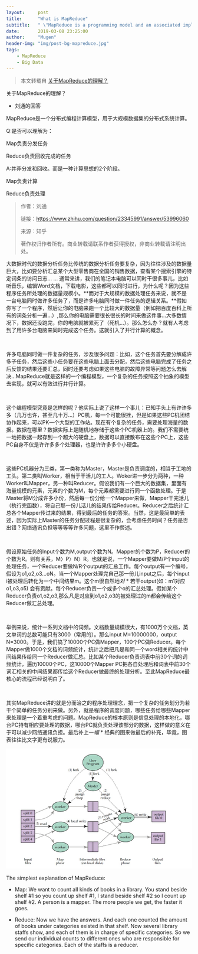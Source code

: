 ```yaml
---
layout:     post
title:      "What is MapReduce"
subtitle:   " \"MapReduce is a programming model and an associated implementation for processing and generating big data sets with a parallel, distributed algorithm on a cluster.\""
date:       2019-03-08 23:25:00
author:     "Mugen"
header-img: "img/post-bg-mapreduce.jpg"
tags:
    - MapReduce
    - Big Data
---
```


> 本文转载自 [关于MapReduce的理解？](https://www.zhihu.com/question/23345991/answer/53996060)

关于MapReduce的理解？

 - 刘通的回答

MapReduce是一个分布式编程计算模型，用于大规模数据集的分布式系统计算。

Q:是否可以理解为：

Map负责分发任务

Reduce负责回收完成的任务

A:并非分发和回收。而是一种计算思想的2个阶段。

Map负责计算

Reduce负责处理


> 作者：刘通
> 
> 链接：https://www.zhihu.com/question/23345991/answer/53996060
> 
> 来源：知乎
> 
> 著作权归作者所有。商业转载请联系作者获得授权，非商业转载请注明出处。


大数据时代的数据分析任务比传统的数据分析任务要复杂，因为往往涉及的数据量巨大，比如要分析汇总某个大型零售商在全国的销售数据，查看某个搜索引擎的特定词条的访问日志… … 通常来讲，我们的笔记本电脑可以同时干很多事儿，比如听音乐，编辑Word文档，下载电影，这些都可以同时进行，为什么呢？因为这些程序任务所处理的数据量规模小。**而对于大规模的数据处理任务来说，就不是一台电脑同时做许多任务了，而是许多电脑同时做一件任务的逻辑关系。**假如你写了一个程序，然后让你的电脑来跑一个比较大的数据量（例如把百度百科上所有的词条分析一遍…）,那么你的电脑需要很长很长的时间来做这件事…大多数情况下，数据还没跑完，你的电脑就被累死了（死机…）。那么怎么办？就有人考虑到了用许多台电脑来同时完成这个任务。这就引入了并行计算的概念。

<br>

许多电脑同时做一件复杂的任务，涉及很多问题：比如，这个任务首先要分解成许多子任务，然后这些小任务要在这些电脑上面去分配，然后这些电脑完成了任务之后反馈的结果还要汇总，同时还要考虑如果这些电脑的故障异常等问题怎么去解决…MapReduce就是这样的一个编程模型，一个复杂的任务按照这个抽象的模型去实现，就可以有效进行并行计算。

<br>

这个编程模型究竟是怎样的呢？他实际上说了这样一个事儿：已知手头上有许许多多（几万也许，甚至几十万…）PC机，每一个可能很挫，但是如果这些PC机团结协作起来，可以PK一个大型的工作站。现在有个复杂的任务，需要处理海量的数据。数据在哪里？数据实际上是随机地存储于这些个PC机器上的。我们不需要统一地把数据一起存到一个超大的硬盘上，数据可以直接散布在这些个PC上，这些PC自身不仅是许许多多个处理器，也是许许多多个小硬盘。

<br>

这些PC机器分为三类，第一类称为Master，Master是负责调度的，相当于工地的工头。第二类叫Worker，相当于干活儿的工人。Woker进一步分为两种，一种Worker叫Mapper，另一种叫Reducer。假设我们有一个巨大的数据集，里面有海量规模的元素，元素的个数为M，每个元素都需要进行同一个函数处理。于是Master将M分成许多小份，然后每一份分给一个Mapper来做，Mapper干完活儿（执行完函数），将自己那一份儿活儿的结果传给Reducer。Reducer之后统计汇总各个Mapper传过来的结果，得到最后的任务的答案。当然，这是最简单的表述，因为实际上Master的任务分配过程是很复杂的，会考虑任务时间？任务是否出错？网络通讯负担等等等等许多问题，这里不作赘述。

<br>

假设原始任务的Input个数为M,output个数为N。Mapper的个数为P，Reducer的个数为R。则有关系，M〉P〉N〉R。也就是说，一个Mapper要做M/P个input的处理任务，一个Reducer要做N/R个output的汇总工作。每个output有一个编号，假设为o1,o2,o3…oN。当一个Mapper处理完自己那一份儿input之后，每个input i被处理后转化为一个中间结果m。这个m很自然地*对* * 若干output(如：m1对应o1,o3,o5) 会有贡献。每个Reducer负责一个或多个o的汇总处理。假如某个Reducer负责o1,o2,o3,那么凡是对应到o1,o2,o3的被处理过的m都会传给这个Reducer做汇总处理。

<br>

举例来说，统计一系列文档中的词频。文档数量规模很大，有1000万个文档，英文单词的总数可能只有3000（常用的）。那么input M=10000000，output N=3000。于是，我们搞了10000个PC做Mapper，100个PC做Reducer。每个Mapper做1000个文档的词频统计，统计之后把凡是和同一个word相关的统计中间结果传给同一个Reducer做汇总。比如某个Reducer负责词表中前30个词的词频统计，遍历10000个PC，这10000个Mapper PC把各自处理后和词表中前30个词汇相关的中间结果都传给这个Reducer做最终的处理分析。至此MapReduce最核心的流程已经说明白了。

<br>

其实MapReduce讲的就是分而治之的程序处理理念，把一个复杂的任务划分为若干个简单的任务分别来做。另外，就是程序的调度问题，哪些任务给哪些Mapper来处理是一个着重考虑的问题。MapReduce的根本原则是信息处理的本地化，哪台PC持有相应要处理的数据，哪台PC就负责处理该部分的数据，这样做的意义在于可以减少网络通讯负担。最后补上一*幅* * 经典的图来做最后的补充，毕竟，图表往往比文字更有说服力。

![](/img/in-post/mapreduce-principle.jpg)


The simplest explanation of MapReduce:

* Map:
 We want to count all kinds of books in a library. You stand beside shelf #1 so you count up shelf #1, I stand beside shelf #2 so I count up shelf #2. A person is a mapper. The more people we get, the faster it goes.

* Reduce:
 Now we have the answers. And each one counted the amount of books under categories existed in that shelf. Now several library staffs show, and each of them is in charge of specific categories. So we send our individual counts to different ones who are responsible for specific categories. Each of the staffs is a reducer.